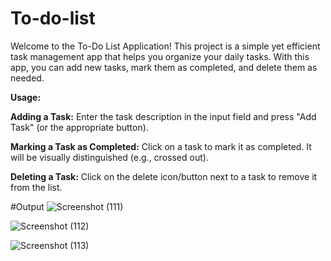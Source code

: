 # To-do-list

Welcome to the To-Do List Application! This project is a simple yet efficient task management app that helps you organize your daily tasks. With this app, you can add new tasks, mark them as completed, and delete them as needed.

**Usage:**

**Adding a Task:** Enter the task description in the input field and press "Add Task" (or the appropriate button).

**Marking a Task as Completed:** Click on a task to mark it as completed. It will be visually distinguished (e.g., crossed out).

**Deleting a Task:** Click on the delete icon/button next to a task to remove it from the list.

#Output
![Screenshot (111)](https://github.com/user-attachments/assets/2f0d799d-5e90-4dd6-b5e3-2438c877d28c)

![Screenshot (112)](https://github.com/user-attachments/assets/a710088e-9c64-4d3f-932c-7c89dbe617e0)

![Screenshot (113)](https://github.com/user-attachments/assets/cb1df51e-0354-43dd-8cce-5a08c84014d6)
